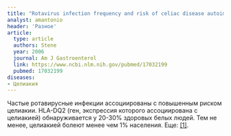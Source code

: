 ```yaml
---
title: "Rotavirus infection frequency and risk of celiac disease autoimmunity in early childhood: a longitudinal study"
analyst: amantonio
header: 'Разное'
article:
  type: article
  authors: Stene
  year: 2006
  journal: Am J Gastroenterol
  link: https://www.ncbi.nlm.nih.gov/pubmed/17032199
  pubmed: 17032199
diseases:
- Целиакия
---
```


Частые ротавирусные инфекции ассоциированы с повышенным риском целиакии.
HLA-DQ2 (ген, экспрессия которого ассоциирована с целиакией) обнаруживается у 20-30% здоровых белых людей. Тем не менее, целиакией болеют менее чем 1% населения. Еще: [[1]](https://www.ncbi.nlm.nih.gov/pubmed/16984219/).
